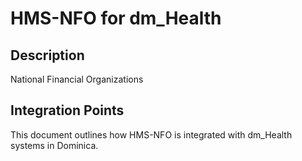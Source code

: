 # HMS-NFO for dm_Health

## Description

National Financial Organizations

## Integration Points

This document outlines how HMS-NFO is integrated with dm_Health systems in Dominica.
